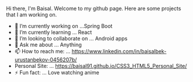 
Hi there, I'm Baisal. Welcome to my github page. Here are some projects that I am working on. 

- 🔭 I’m currently working on ...Spring Boot
- 🌱 I’m currently learning ... React
- 👯 I’m looking to collaborate on ... Android apps
- 💬 Ask me about ... Anything
- 📫 How to reach me: ... https://www.linkedin.com/in/baisalbek-urustanbekov-0456207b/
- Personal Site: ... https://baisal91.github.io/CSS3_HTML5_Personal_Site/
- ⚡ Fun fact: ... Love watching anime

